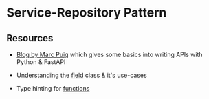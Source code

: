 # Service-Repository Pattern

## Resources

- [Blog by Marc Puig](https://mpuig.github.io/Notes/fastapi_basics/) which gives some basics into writing APIs with Python & FastAPI

- Understanding the [field](https://docs.pydantic.dev/usage/models/#field-with-dynamic-default-value) class & it's use-cases

- Type hinting for [functions](https://stackoverflow.com/questions/37835179/how-can-i-specify-the-function-type-in-my-type-hints)